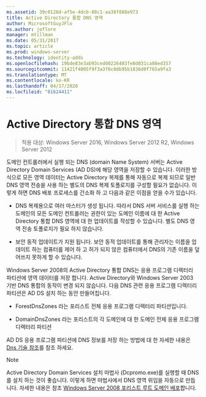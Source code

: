 ```yaml
---
ms.assetid: 39c0126d-af5e-4dcb-88c1-aa38f888e973
title: Active Directory 통합 DNS 영역
author: MicrosoftGuyJFlo
ms.author: joflore
manager: mtillman
ms.date: 05/31/2017
ms.topic: article
ms.prod: windows-server
ms.technology: identity-adds
ms.openlocfilehash: 19bde83e3ab93ced00226403fe0d031ca80ed357
ms.sourcegitcommit: 11421f4005f9f3a3f6c0db95b1836d0f765a9fa3
ms.translationtype: MT
ms.contentlocale: ko-KR
ms.lasthandoff: 04/17/2020
ms.locfileid: "81624411"
---
```

# <a name="active-directory-integrated-dns-zones"></a>Active Directory 통합 DNS 영역

> 적용 대상: Windows Server 2016, Windows Server 2012 R2, Windows Server 2012

도메인 컨트롤러에서 실행 되는 DNS (domain Name System) 서버는 Active Directory Domain Services (AD DS)에 해당 영역을 저장할 수 있습니다. 이러한 방식으로 모든 영역 데이터는 Active Directory 복제를 통해 자동으로 복제 되므로 일반 DNS 영역 전송을 사용 하는 별도의 DNS 복제 토폴로지를 구성할 필요가 없습니다. 이렇게 하면 DNS 배포 프로세스를 간소화 하 고 다음과 같은 이점을 얻을 수가 있습니다.

- DNS 복제용으로 여러 마스터가 생성 됩니다. 따라서 DNS 서버 서비스를 실행 하는 도메인의 모든 도메인 컨트롤러는 권한이 있는 도메인 이름에 대 한 Active Directory 통합 DNS 영역에 대 한 업데이트를 작성할 수 있습니다. 별도 DNS 영역 전송 토폴로지가 필요 하지 않습니다.

- 보안 동적 업데이트가 지원 됩니다. 보안 동적 업데이트를 통해 관리자는 이름을 업데이트 하는 컴퓨터를 제어 하 고 허가 되지 않은 컴퓨터에서 DNS의 기존 이름을 덮어쓰지 못하게 할 수 있습니다.

Windows Server 2008의 Active Directory 통합 DNS는 응용 프로그램 디렉터리 파티션에 영역 데이터를 저장 합니다. Active Directory와 Windows Server 2003 기반 DNS 통합의 동작이 변경 되지 않습니다. 다음 DNS 관련 응용 프로그램 디렉터리 파티션은 AD DS 설치 하는 동안 만들어집니다.

- ForestDnsZones 라는 포리스트 전체 응용 프로그램 디렉터리 파티션입니다.

- DomainDnsZones 라는 포리스트의 각 도메인에 대 한 도메인 전체 응용 프로그램 디렉터리 파티션

AD DS 응용 프로그램 파티션에 DNS 정보를 저장 하는 방법에 대 한 자세한 내용은 [Dns 기술 참조](https://docs.microsoft.com/previous-versions/windows/it-pro/windows-server-2003/cc779926(v=ws.10))를 참조 하세요.

> [!NOTE]
> Active Directory Domain Services 설치 마법사 (Dcpromo.exe)를 실행할 때 DNS를 설치 하는 것이 좋습니다. 이렇게 하면 마법사에서 DNS 영역 위임을 자동으로 만듭니다. 자세한 내용은 참조 [Windows Server 2008 포리스트 루트 도메인 배포](https://docs.microsoft.com/previous-versions/windows/it-pro/windows-server-2008-R2-and-2008/cc731174(v=ws.10))합니다.

